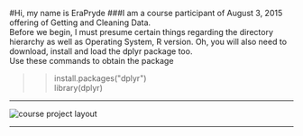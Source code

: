 #Hi, my name is EraPryde 
###I am a course participant of August 3, 2015 offering of Getting and Cleaning Data.<br>
Before we begin, I must presume certain things regarding the directory hierarchy as well as Operating System, R version. Oh, you will also need to download, install and load the dplyr package too. <br>
Use these commands to obtain the package<br>
>>install.packages("dplyr")<br>
>>library(dplyr)<br>

________________________________________________________________________________________________________________________________
![course project layout](https://cloud.githubusercontent.com/assets/8188574/9188852/c138bf3e-4013-11e5-9c9e-47af5fd4270b.png)
________________________________________________________________________________________________________________________________
